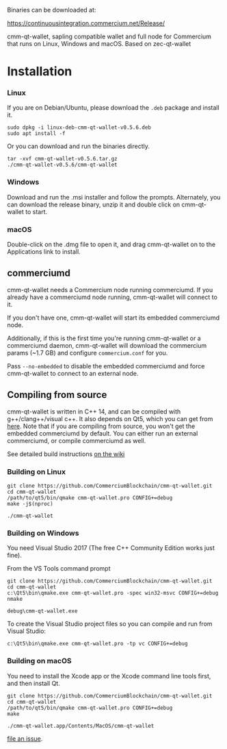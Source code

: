 Binaries can be downloaded at:

https://continuousintegration.commercium.net/Release/


cmm-qt-wallet, sapling compatible wallet and full node for Commercium that runs on Linux, Windows and macOS. Based on zec-qt-wallet


# Installation

### Linux

If you are on Debian/Ubuntu, please download the `.deb` package and install it.
```
sudo dpkg -i linux-deb-cmm-qt-wallet-v0.5.6.deb
sudo apt install -f
```

Or you can download and run the binaries directly.
```
tar -xvf cmm-qt-wallet-v0.5.6.tar.gz
./cmm-qt-wallet-v0.5.6/cmm-qt-wallet
```

### Windows
Download and run the .msi installer and follow the prompts. Alternately, you can download the release binary, unzip it and double click on cmm-qt-wallet to start.

### macOS
Double-click on the .dmg file to open it, and drag cmm-qt-wallet on to the Applications link to install.

## commerciumd
cmm-qt-wallet needs a Commercium node running commerciumd. If you already have a commerciumd node running, cmm-qt-wallet will connect to it. 

If you don't have one, cmm-qt-wallet will start its embedded commerciumd node. 

Additionally, if this is the first time you're running cmm-qt-wallet or a commerciumd daemon, cmm-qt-wallet will download the commercium params (~1.7 GB) and configure `commercium.conf` for you. 

Pass `--no-embedded` to disable the embedded commerciumd and force cmm-qt-wallet to connect to an external node.

## Compiling from source
cmm-qt-wallet is written in C++ 14, and can be compiled with g++/clang++/visual c++. It also depends on Qt5, which you can get from [here](https://www.qt.io/download). Note that if you are compiling from source, you won't get the embedded commerciumd by default. You can either run an external commerciumd, or compile commerciumd as well. 

See detailed build instructions [on the wiki](https://github.com/CommerciumBlockchain/cmm-qt-wallet/wiki/Compiling-from-source-code)

### Building on Linux

```
git clone https://github.com/CommerciumBlockchain/cmm-qt-wallet.git
cd cmm-qt-wallet
/path/to/qt5/bin/qmake cmm-qt-wallet.pro CONFIG+=debug
make -j$(nproc)

./cmm-qt-wallet
```

### Building on Windows
You need Visual Studio 2017 (The free C++ Community Edition works just fine). 

From the VS Tools command prompt
```
git clone https://github.com/CommerciumBlockchain/cmm-qt-wallet.git
cd cmm-qt-wallet
c:\Qt5\bin\qmake.exe cmm-qt-wallet.pro -spec win32-msvc CONFIG+=debug
nmake

debug\cmm-qt-wallet.exe
```

To create the Visual Studio project files so you can compile and run from Visual Studio:
```
c:\Qt5\bin\qmake.exe cmm-qt-wallet.pro -tp vc CONFIG+=debug
```

### Building on macOS
You need to install the Xcode app or the Xcode command line tools first, and then install Qt. 

```
git clone https://github.com/CommerciumBlockchain/cmm-qt-wallet.git
cd cmm-qt-wallet
/path/to/qt5/bin/qmake cmm-qt-wallet.pro CONFIG+=debug
make

./cmm-qt-wallet.app/Contents/MacOS/cmm-qt-wallet
```
[file an issue](https://github.com/CommerciumBlockchain/cmm-qt-wallet/issues).

